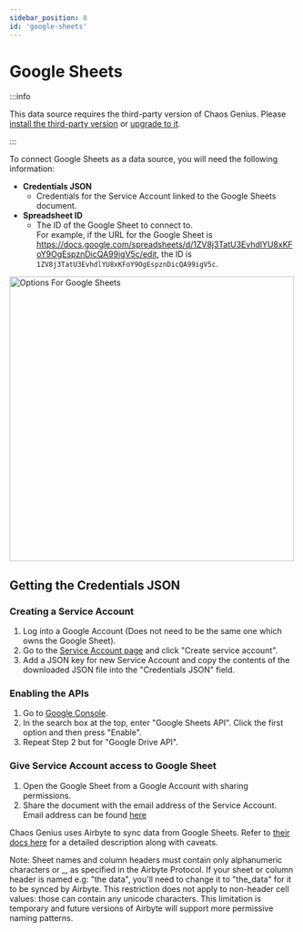 ```yaml
---
sidebar_position: 8
id: 'google-sheets'
---
```


# Google Sheets

:::info

This data source requires the third-party version of Chaos Genius.
Please [install the third-party version](/Quick_Start/install.md#third-party-installation) or [upgrade to it](/Operator_Guides/upgrading_cg.md#from-the-default-installation-to-third-party-installation).

:::

To connect Google Sheets as a data source, you will need the following information:

* **Credentials JSON**
    * Credentials for the Service Account linked to the Google Sheets document.
* **Spreadsheet ID**
    * The ID of the Google Sheet to connect to.<br/>
    For example, if the URL for the Google Sheet is https://docs.google.com/spreadsheets/d/1ZV8j3TatU3EvhdlYU8xKFoY9OgEspznDicQA99igV5c/edit, the ID is `1ZV8j3TatU3EvhdlYU8xKFoY9OgEspznDicQA99igV5c`.
    
<img alt="Options For Google Sheets" src="/img/connecting-to-data-sources/google-sheets.png" width="500" />


## Getting the Credentials JSON

### Creating a Service Account

1. Log into a Google Account (Does not need to be the same one which owns the Google Sheet).
2. Go to the [Service Account page](https://console.developers.google.com/iam-admin/serviceaccounts) and click "Create service account".
3. Add a JSON key for new Service Account and copy the contents of the downloaded JSON file into the "Credentials JSON" field.

### Enabling the APIs

1. Go to [Google Console](https://console.cloud.google.com/).
2. In the search box at the top, enter "Google Sheets API". Click the first option and then press "Enable". 
3. Repeat Step 2 but for "Google Drive API".

### Give Service Account access to Google Sheet

1. Open the Google Sheet from a Google Account with sharing permissions.
2. Share the document with the email address of the Service Account. Email address can be found [here](https://console.developers.google.com/iam-admin/serviceaccounts)


Chaos Genius uses Airbyte to sync data from Google Sheets. Refer to [their docs here](https://docs.airbyte.io/integrations/sources/google-sheets) for a detailed description along with caveats.

Note: Sheet names and column headers must contain only alphanumeric characters or _, as specified in the  Airbyte Protocol. If your sheet or column header is named e.g: "the data", you'll need to change it to "the_data" for it to be synced by Airbyte. This restriction does not apply to non-header cell values: those can contain any unicode characters. This limitation is temporary and future versions of Airbyte will support more permissive naming patterns.

